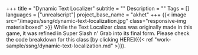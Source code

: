 +++
title = "Dynamic Text Localizer"
subtitle = ""
Description = ""
Tags = []
languages = ["unrealscript"]
project_base_name = "akhet"
+++
{{< image src="/images/ssng/dynamic-text-localization.jpg" class="responsive-img materialboxed" >}}
While the Text Localizer class was originally made in this game, it was refined in Super Slash n' Grab into its final form. Please check the code breakdown for this class [by clicking HERE]({{< ref "work-sample/ssng/dynamic-text-localization.md" >}}).
